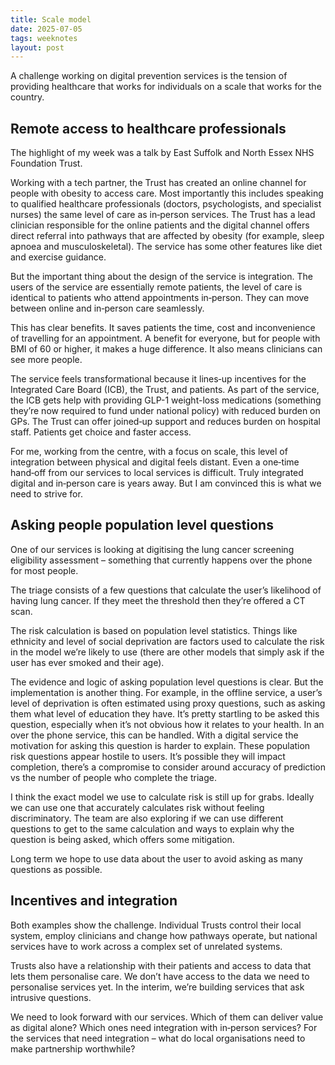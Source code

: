 ```yaml
---
title: Scale model
date: 2025-07-05
tags: weeknotes
layout: post
---
```


A challenge working on digital prevention services is the tension of providing healthcare that works for individuals on a scale that works for the country.

## Remote access to healthcare professionals

The highlight of my week was a talk by East Suffolk and North Essex NHS Foundation Trust.

Working with a tech partner, the Trust has created an online channel for people with obesity to access care. Most importantly this includes speaking to qualified healthcare professionals (doctors, psychologists, and specialist nurses) the same level of care as in‑person services. The Trust has a lead clinician responsible for the online patients and the digital channel offers direct referral into pathways that are affected by obesity (for example, sleep apnoea and musculoskeletal). The service has some other features like diet and exercise guidance.

But the important thing about the design of the service is integration. The users of the service are essentially remote patients, the level of care is identical to patients who attend appointments in‑person. They can move between online and in‑person care seamlessly.

This has clear benefits. It saves patients the time, cost and inconvenience of travelling for an appointment. A benefit for everyone, but for people with BMI of 60 or higher, it makes a huge difference. It also means clinicians can see more people.

The service feels transformational because it lines‑up incentives for the Integrated Care Board (ICB), the Trust, and patients. As part of the service, the ICB gets help with providing GLP-1 weight-loss medications (something they’re now required to fund under national policy) with reduced burden on GPs. The Trust can offer joined‑up support and reduces burden on hospital staff. Patients get choice and faster access.

For me, working from the centre, with a focus on scale, this level of integration between physical and digital feels distant. Even a one‑time hand‑off from our services to local services is difficult. Truly integrated digital and in‑person care is years away. But I am convinced this is what we need to strive for.

## Asking people population level questions

One of our services is looking at digitising the lung cancer screening eligibility assessment – something that currently happens over the phone for most people.

The triage consists of a few questions that calculate the user’s likelihood of having lung cancer. If they meet the threshold then they’re offered a CT scan.

The risk calculation is based on population level statistics. Things like ethnicity and level of social deprivation are factors used to calculate the risk in the model we’re likely to use (there are other models that simply ask if the user has ever smoked and their age).

The evidence and logic of asking population level questions is clear. But the implementation is another thing. For example, in the offline service, a user’s level of deprivation is often estimated using proxy questions, such as asking them what level of education they have. It’s pretty startling to be asked this question, especially when it’s not obvious how it relates to your health. In an over the phone service, this can be handled. With a digital service the motivation for asking this question is harder to explain. These population risk questions appear hostile to users. It’s possible they will impact completion, there’s a compromise to consider around accuracy of prediction vs the number of people who complete the triage.

I think the exact model we use to calculate risk is still up for grabs. Ideally we can use one that accurately calculates risk without feeling discriminatory. The team are also exploring if we can use different questions to get to the same calculation and ways to explain why the question is being asked, which offers some mitigation.

Long term we hope to use data about the user to avoid asking as many questions as possible.

## Incentives and integration

Both examples show the challenge. Individual Trusts control their local system, employ clinicians and change how pathways operate, but national services have to work across a complex set of unrelated systems.

Trusts also have a relationship with their patients and access to data that lets them personalise care. We don’t have access to the data we need to personalise services yet. In the interim, we’re building services that ask intrusive questions.

We need to look forward with our services. Which of them can deliver value as digital alone? Which ones need integration with in‑person services? For the services that need integration – what do local organisations need to make partnership worthwhile?
